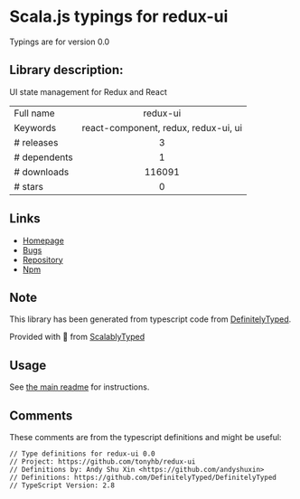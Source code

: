 
# Scala.js typings for redux-ui

Typings are for version 0.0

## Library description:
UI state management for Redux and React

|                    |                 |
| ------------------ | :-------------: |
| Full name          | redux-ui |
| Keywords           | react-component, redux, redux-ui, ui |
| # releases         | 3 |
| # dependents       | 1 |
| # downloads        | 116091 |
| # stars            | 0 |

## Links
- [Homepage](https://github.com/tonyhb/redux-ui#readme)
- [Bugs](https://github.com/tonyhb/redux-ui/issues)
- [Repository](https://github.com/tonyhb/redux-ui)
- [Npm](https://www.npmjs.com/package/redux-ui)
    


## Note
This library has been generated from typescript code from [DefinitelyTyped](https://definitelytyped.org).

Provided with :purple_heart: from [ScalablyTyped](https://github.com/oyvindberg/ScalablyTyped)

## Usage
See [the main readme](../../readme.md) for instructions.

## Comments

These comments are from the typescript definitions and might be useful:
```
// Type definitions for redux-ui 0.0
// Project: https://github.com/tonyhb/redux-ui
// Definitions by: Andy Shu Xin <https://github.com/andyshuxin>
// Definitions: https://github.com/DefinitelyTyped/DefinitelyTyped
// TypeScript Version: 2.8

```

